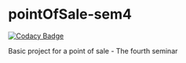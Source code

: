 # pointOfSale-sem4

[![Codacy Badge](https://api.codacy.com/project/badge/Grade/250eb9cef3eb497389cb1866606f31f2)](https://app.codacy.com/manual/DarkPointer/pointOfSale-sem4?utm_source=github.com&utm_medium=referral&utm_content=DarkPointer/pointOfSale-sem4&utm_campaign=Badge_Grade_Dashboard)

Basic project for a point of sale - The fourth seminar
